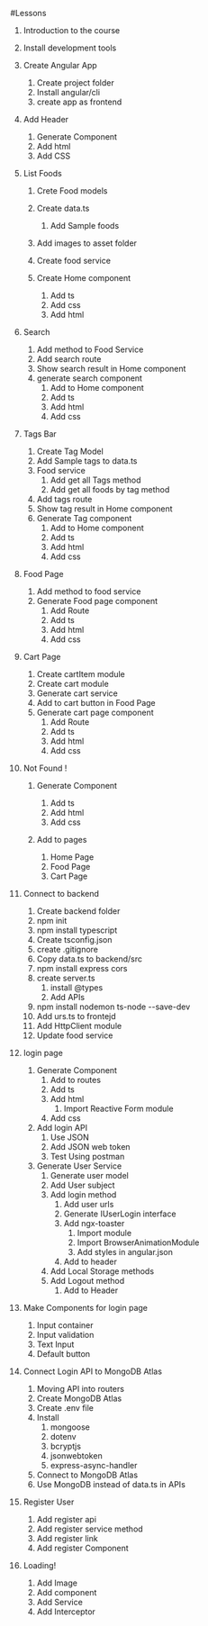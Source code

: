 #Lessons

1.  Introduction to the course
2.  Install development tools
3.  Create Angular App
    1.  Create project folder
    2.  Install angular/cli
    3.  create app as frontend
4.  Add Header
    1.  Generate Component
    2.  Add html
    3.  Add CSS
5.  List Foods

    1.  Crete Food models
    2.  Create data.ts

        1.  Add Sample foods

    3.  Add images to asset folder
    4.  Create food service
    5.  Create Home component
        1.  Add ts
        2.  Add css
        3.  Add html

6.  Search
    1.  Add method to Food Service
    2.  Add search route
    3.  Show search result in Home component
    4.  generate search component
        1.  Add to Home component
        2.  Add ts
        3.  Add html
        4.  Add css
7.  Tags Bar

    1.  Create Tag Model
    2.  Add Sample tags to data.ts
    3.  Food service
        1.  Add get all Tags method
        2.  Add get all foods by tag method
    4.  Add tags route
    5.  Show tag result in Home component
    6.  Generate Tag component
        1.  Add to Home component
        2.  Add ts
        3.  Add html
        4.  Add css

8.  Food Page
    1.  Add method to food service
    2.  Generate Food page component
        1.  Add Route
        2.  Add ts
        3.  Add html
        4.  Add css
    
9.  Cart Page
    1.  Create cartItem module
    2.  Create cart module
    3.  Generate cart service
    4.  Add to cart button in Food Page
    5.  Generate cart page component
        1.  Add Route
        2.  Add ts
        3.  Add html
        4.  Add css
    
10. Not Found !
    1.  Generate    Component
        1.  Add ts
        2.  Add html
        3.  Add css
        
    2.  Add to pages
        1.  Home Page
        2.  Food Page
        3.  Cart Page
    

11. Connect to backend
    1.  Create backend folder
    2.  npm init
    3.  npm install typescript
    4.  Create tsconfig.json
    5.  create .gitignore
    6.  Copy data.ts to backend/src 
    7.  npm install express cors
    8.  create server.ts
        1.  install @types
        2.  Add APIs
    9.  npm install nodemon ts-node --save-dev
    10. Add urs.ts to frontejd
    11. Add HttpClient module
    12. Update food service
    
12. login page
    1.  Generate Component
        1.  Add to routes
        2.  Add ts
        3.  Add html
            1.  Import Reactive Form module
        4.  Add css
    2.  Add login API
        1.  Use JSON
        2.  Add JSON web token
        3.  Test Using postman
    3.  Generate User Service
        1.  Generate user model
        2.  Add User subject
        3.  Add login method
            1.  Add user urls
            2.  Generate IUserLogin interface
            3.  Add ngx-toaster
                1.  Import module
                2.  Import BrowserAnimationModule
                3.  Add styles in angular.json
            4.  Add to header
        4.  Add Local Storage methods
        5.  Add Logout method
            1.  Add to Header
    
13. Make Components for login page
    1.  Input container
    2.  Input validation
    3.  Text Input
    4.  Default button
    
14. Connect Login API to MongoDB Atlas
    1.  Moving API into routers
    2.  Create MongoDB Atlas
    3.  Create .env file
    4.  Install
        1.  mongoose
        2.  dotenv
        3.  bcryptjs
        4.  jsonwebtoken
        5.  express-async-handler
    5.  Connect to MongoDB Atlas
    6.  Use MongoDB instead of data.ts in APIs
    
15. Register User
    1.  Add register api
    2.  Add register service method
    3.  Add register link
    4.  Add register Component
    
16. Loading!
    1.  Add Image
    2.  Add component
    3.  Add Service
    4.  Add Interceptor
    
    

    
    
    

